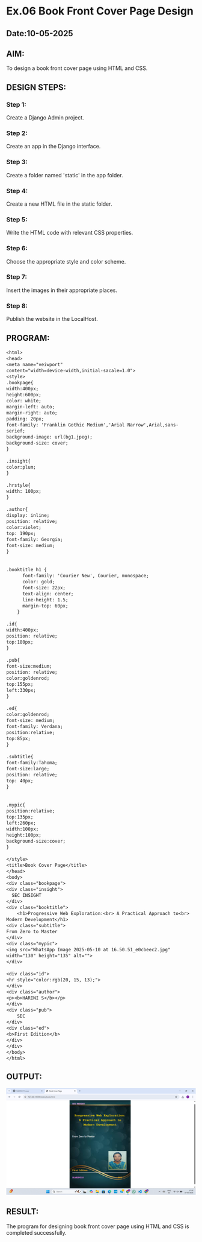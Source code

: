 # Ex.06 Book Front Cover Page Design
## Date:10-05-2025

## AIM:
To design a book front cover page using HTML and CSS.

## DESIGN STEPS:

### Step 1:
Create a Django Admin project.

### Step 2:
Create an app in the Django interface.

### Step 3:
Create a folder named 'static' in the app folder.

### Step 4:
Create a new HTML file in the static folder.

### Step 5:
Write the HTML code with relevant CSS properties.

### Step 6:
Choose the appropriate style and color scheme.

### Step 7:
Insert the images in their appropriate places.

### Step 8:
Publish the website in the LocalHost.

## PROGRAM:
```
<html>
<head>
<meta name="veiwport"
content="width=device-width,initial-sacale=1.0">
<style>
.bookpage{
width:400px;
height:600px;
color: white;
margin-left: auto;
margin-right: auto;
padding: 20px;
font-family: 'Franklin Gothic Medium','Arial Narrow',Arial,sans-serief;
background-image: url(bg1.jpeg);
background-size: cover;
}

.insight{
color:plum;
}

.hrstyle{
width: 100px;
}

.author{
display: inline;
position: relative;
color:violet;
top: 190px;
font-family: Georgia;
font-size: medium;
}


.booktitle h1 {
      font-family: 'Courier New', Courier, monospace;
      color: gold;
      font-size: 22px;
      text-align: center;
      line-height: 1.5;
      margin-top: 60px;
    }

.id{
width:400px;
position: relative;
top:180px;
}

.pub{
font-size:medium;
position: relative;
color:goldenrod;
top:155px;
left:330px;
}

.ed{
color:goldenrod;
font-size: medium;
font-family: Verdana;
position:relative;
top:85px;
}

.subtitle{
font-family:Tahoma;
font-size:large;
position: relative;
top: 40px;
}


.mypic{
position:relative;
top:135px;
left:260px;
width:100px;
height:100px;
background-size:cover;
}

</style>
<title>Book Cover Page</title>
</head>
<body>
<div class="bookpage">
<div class="insight">
  SEC INSIGHT
</div>
<div class="booktitle">
    <h1>Progressive Web Exploration:<br> A Practical Approach to<br> Modern Development</h1>
<div class="subtitle">
From Zero to Master
</div>
<div class="mypic">
<img src="WhatsApp Image 2025-05-10 at 16.50.51_e0cbeec2.jpg" width="130" height="135" alt="">
</div>

<div class="id">
<hr style="color:rgb(20, 15, 13);">
</div>
<div class="author">
<p><b>HARINI S</b></p>
</div>
<div class="pub">
    SEC
</div>
<div class="ed">
<b>First Edition</b>
</div>
</div>
</body>
</html>
```
## OUTPUT:
![alt text](<Screenshot 2025-05-10 172228.png>)


## RESULT:
The program for designing book front cover page using HTML and CSS is completed successfully.
